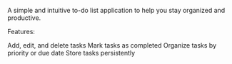 A simple and intuitive to-do list application to help you stay organized and productive.

Features:

Add, edit, and delete tasks
Mark tasks as completed
Organize tasks by priority or due date
Store tasks persistently
